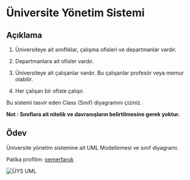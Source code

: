 # Üniversite Yönetim Sistemi

## Açıklama
1. Üniversiteye ait sınıflıklar, çalışma ofisleri ve departmanlar vardır.

2. Departmanlara ait ofisler vardır.

3. Üniversiteye ait çalışanlar vardır. Bu çalışanlar profesör veya memur olabilir.

4. Her çalışan bir ofiste çalışır.

Bu sistemi tasvir eden Class (Sınıf) diyagramını çiziniz.

**Not : Sınıflara ait nitelik ve davranışların belirtilmesine gerek yoktur.**

## Ödev

Üniversite yönetim sistemine ait UML Modellemesi ve sınıf diyagramı.

Patika profilim: [oemerfaruk](https://app.patika.dev/oemerfaruk)

![ÜYS UML](/img/%C3%9Cniversite%20Y%C3%B6netim%20Sistemi.drawio.svg)